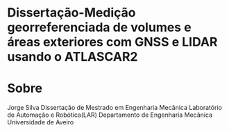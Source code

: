 # Dissertação-Medição georreferenciada de volumes e áreas exteriores com GNSS e LIDAR usando o ATLASCAR2
# Sobre
Jorge Silva
Dissertação de Mestrado em Engenharia Mecânica
Laboratório de Automação e Robótica(LAR)
Departamento de Engenharia Mecânica
Universidade de Aveiro

